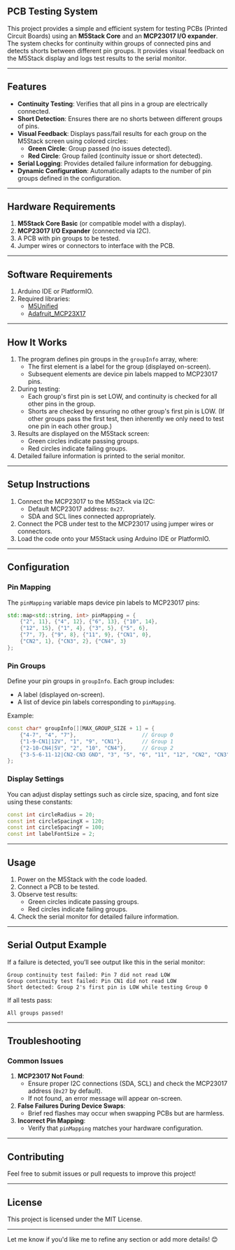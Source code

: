 ## **PCB Testing System**

This project provides a simple and efficient system for testing PCBs (Printed Circuit Boards) using an **M5Stack Core** and an **MCP23017 I/O expander**. The system checks for continuity within groups of connected pins and detects shorts between different pin groups. It provides visual feedback on the M5Stack display and logs test results to the serial monitor.

---

## **Features**

- **Continuity Testing**: Verifies that all pins in a group are electrically connected.
- **Short Detection**: Ensures there are no shorts between different groups of pins.
- **Visual Feedback**: Displays pass/fail results for each group on the M5Stack screen using colored circles:
  - **Green Circle**: Group passed (no issues detected).
  - **Red Circle**: Group failed (continuity issue or short detected).
- **Serial Logging**: Provides detailed failure information for debugging.
- **Dynamic Configuration**: Automatically adapts to the number of pin groups defined in the configuration.

---

## **Hardware Requirements**

1. **M5Stack Core Basic** (or compatible model with a display).
2. **MCP23017 I/O Expander** (connected via I2C).
3. A PCB with pin groups to be tested.
4. Jumper wires or connectors to interface with the PCB.

---

## **Software Requirements**

1. Arduino IDE or PlatformIO.
2. Required libraries:
   - [M5Unified](https://github.com/m5stack/M5Unified)
   - [Adafruit_MCP23X17](https://github.com/adafruit/Adafruit-MCP23017-Arduino-Library)

---

## **How It Works**

1. The program defines pin groups in the `groupInfo` array, where:
   - The first element is a label for the group (displayed on-screen).
   - Subsequent elements are device pin labels mapped to MCP23017 pins.
2. During testing:
   - Each group's first pin is set LOW, and continuity is checked for all other pins in the group.
   - Shorts are checked by ensuring no other group's first pin is LOW. (If other groups pass the first test, then inherently we only need to test one pin in each other group.)
3. Results are displayed on the M5Stack screen:
   - Green circles indicate passing groups.
   - Red circles indicate failing groups.
4. Detailed failure information is printed to the serial monitor.

---

## **Setup Instructions**

1. Connect the MCP23017 to the M5Stack via I2C:
   - Default MCP23017 address: `0x27`.
   - SDA and SCL lines connected appropriately.
2. Connect the PCB under test to the MCP23017 using jumper wires or connectors.
3. Load the code onto your M5Stack using Arduino IDE or PlatformIO.

---

## **Configuration**

### Pin Mapping

The `pinMapping` variable maps device pin labels to MCP23017 pins:

```cpp
std::map<std::string, int> pinMapping = {
    {"2", 11}, {"4", 12}, {"6", 13}, {"10", 14},
    {"12", 15}, {"1", 4}, {"3", 5}, {"5", 6},
    {"7", 7}, {"9", 8}, {"11", 9}, {"CN1", 0},
    {"CN2", 1}, {"CN3", 2}, {"CN4", 3}
};
```

### Pin Groups

Define your pin groups in `groupInfo`. Each group includes:

- A label (displayed on-screen).
- A list of device pin labels corresponding to `pinMapping`.

Example:

```cpp
const char* groupInfo[][MAX_GROUP_SIZE + 1] = {
    {"4-7", "4", "7"},                     // Group 0
    {"1-9-CN1|12V", "1", "9", "CN1"},      // Group 1
    {"2-10-CN4|5V", "2", "10", "CN4"},     // Group 2
    {"3-5-6-11-12|CN2-CN3 GND", "3", "5", "6", "11", "12", "CN2", "CN3"} // Group 3
};
```

### Display Settings

You can adjust display settings such as circle size, spacing, and font size using these constants:

```cpp
const int circleRadius = 20;
const int circleSpacingX = 120;
const int circleSpacingY = 100;
const int labelFontSize = 2;
```

---

## **Usage**

1. Power on the M5Stack with the code loaded.
2. Connect a PCB to be tested.
3. Observe test results:
   - Green circles indicate passing groups.
   - Red circles indicate failing groups.
4. Check the serial monitor for detailed failure information.

---

## **Serial Output Example**

If a failure is detected, you’ll see output like this in the serial monitor:

```
Group continuity test failed: Pin 7 did not read LOW
Group continuity test failed: Pin CN1 did not read LOW
Short detected: Group 2's first pin is LOW while testing Group 0
```

If all tests pass:

```
All groups passed!
```

---

## **Troubleshooting**

### Common Issues

1. **MCP23017 Not Found**:
   - Ensure proper I2C connections (SDA, SCL) and check the MCP23017 address (`0x27` by default).
   - If not found, an error message will appear on-screen.
2. **False Failures During Device Swaps**:
   - Brief red flashes may occur when swapping PCBs but are harmless.
3. **Incorrect Pin Mapping**:
   - Verify that `pinMapping` matches your hardware configuration.

---

## **Contributing**

Feel free to submit issues or pull requests to improve this project!

---

## **License**

This project is licensed under the MIT License.

---

Let me know if you'd like me to refine any section or add more details! 😊
